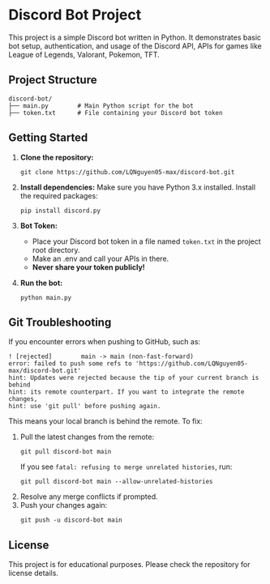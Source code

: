 # Discord Bot Project

This project is a simple Discord bot written in Python. It demonstrates basic bot setup, authentication, and usage of the Discord API, APIs for games like League of Legends, Valorant, Pokemon, TFT.

## Project Structure

```
discord-bot/
├── main.py        # Main Python script for the bot
├── token.txt      # File containing your Discord bot token
```

## Getting Started

1. **Clone the repository:**

   ```
   git clone https://github.com/LQNguyen05-max/discord-bot.git
   ```

2. **Install dependencies:**
   Make sure you have Python 3.x installed. Install the required packages:

   ```
   pip install discord.py
   ```

3. **Bot Token:**

   - Place your Discord bot token in a file named `token.txt` in the project root directory.
   - Make an .env and call your APIs in there.
   - **Never share your token publicly!**

4. **Run the bot:**
   ```
   python main.py
   ```

## Git Troubleshooting

If you encounter errors when pushing to GitHub, such as:

```
! [rejected]        main -> main (non-fast-forward)
error: failed to push some refs to 'https://github.com/LQNguyen05-max/discord-bot.git'
hint: Updates were rejected because the tip of your current branch is behind
hint: its remote counterpart. If you want to integrate the remote changes,
hint: use 'git pull' before pushing again.
```

This means your local branch is behind the remote. To fix:

1. Pull the latest changes from the remote:
   ```
   git pull discord-bot main
   ```
   If you see `fatal: refusing to merge unrelated histories`, run:
   ```
   git pull discord-bot main --allow-unrelated-histories
   ```
2. Resolve any merge conflicts if prompted.
3. Push your changes again:
   ```
   git push -u discord-bot main
   ```

## License

This project is for educational purposes. Please check the repository for license details.
